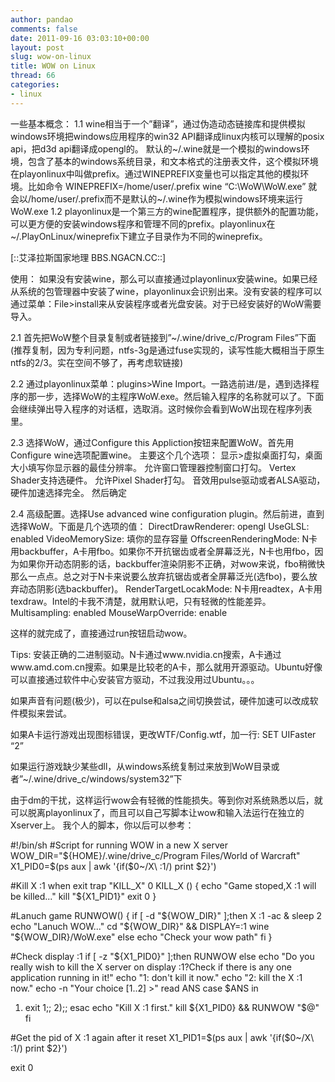 ```yaml
---
author: pandao
comments: false
date: 2011-09-16 03:03:10+00:00
layout: post
slug: wow-on-linux
title: WOW on Linux
thread: 66
categories:
- linux
---
```


一些基本概念：
1.1 wine相当于一个”翻译”，通过伪造动态链接库和提供模拟windows环境把windows应用程序的win32 API翻译成linux内核可以理解的posix api，把d3d api翻译成opengl的。
默认的~/.wine就是一个模拟的windows环境，包含了基本的windows系统目录，和文本格式的注册表文件，这个模拟环境在playonlinux中叫做prefix。通过WINEPREFIX变量也可以指定其他的模拟环境。比如命令
WINEPREFIX=/home/user/.prefix wine “C:\WoW\WoW.exe”
就会以/home/user/.prefix而不是默认的~/.wine作为模拟windows环境来运行WoW.exe
1.2 playonlinux是一个第三方的wine配置程序，提供额外的配置功能，可以更方便的安装windows程序和管理不同的prefix。playonlinux在~/.PlayOnLinux/wineprefix下建立子目录作为不同的wineprefix。

[::艾泽拉斯国家地理 BBS.NGACN.CC::]

使用：
如果没有安装wine，那么可以直接通过playonlinux安装wine。如果已经从系统的包管理器中安装了wine，playonlinux会识别出来。没有安装的程序可以通过菜单：File>install来从安装程序或者光盘安装。对于已经安装好的WoW需要导入。

2.1 首先把WoW整个目录复制或者链接到”~/.wine/drive_c/Program Files”下面(推荐复制，因为专利问题，ntfs-3g是通过fuse实现的，读写性能大概相当于原生ntfs的2/3。实在空间不够了，再考虑软链接)

2.2 通过playonlinux菜单：plugins>Wine Import。一路选前进/是，遇到选择程序的那一步，选择WoW的主程序WoW.exe。然后输入程序的名称就可以了。下面会继续弹出导入程序的对话框，选取消。这时候你会看到WoW出现在程序列表里。

2.3 选择WoW，通过Configure this Appliction按钮来配置WoW。首先用Configure wine选项配置wine。
主要这个几个选项：
显示>虚拟桌面打勾，桌面大小填写你显示器的最佳分辨率。
允许窗口管理器控制窗口打勾。
Vertex Shader支持选硬件。
允许Pixel Shader打勾。
音效用pulse驱动或者ALSA驱动，硬件加速选择完全。
然后确定

2.4 高级配置。选择Use advanced wine configuration plugin。然后前进，直到选择WoW。下面是几个选项的值：
DirectDrawRenderer: opengl
UseGLSL: enabled
VideoMemorySize: 填你的显存容量
OffscreenRenderingMode: N卡用backbuffer，A卡用fbo。如果你不开抗锯齿或者全屏幕泛光，N卡也用fbo，因为如果你开动态阴影的话，backbuffer渲染阴影不正确，对wow来说，fbo稍微快那么一点点。总之对于N卡来说要么放弃抗锯齿或者全屏幕泛光(选fbo)，要么放弃动态阴影(选backbuffer)。
RenderTargetLocakMode: N卡用readtex，A卡用texdraw。Intel的卡我不清楚，就用默认吧，只有轻微的性能差异。
Multisampling: enabled
MouseWarpOverride: enable

这样的就完成了，直接通过run按钮启动wow。

Tips:
安装正确的二进制驱动。N卡通过www.nvidia.cn搜索，A卡通过www.amd.com.cn搜索。如果是比较老的A卡，那么就用开源驱动。Ubuntu好像可以直接通过软件中心安装官方驱动，不过我没用过Ubuntu。。。

如果声音有问题(极少)，可以在pulse和alsa之间切换尝试，硬件加速可以改成软件模拟来尝试。

如果A卡运行游戏出现图标错误，更改WTF/Config.wtf，加一行: SET UIFaster “2”

如果运行游戏缺少某些dll，从windows系统复制过来放到WoW目录或者”~/.wine/drive_c/windows/system32”下

由于dm的干扰，这样运行wow会有轻微的性能损失。等到你对系统熟悉以后，就可以脱离playonlinux了，而且可以自己写脚本让wow和输入法运行在独立的Xserver上。
我个人的脚本，你以后可以参考：


#!/bin/sh
#Script for running WOW in a new X server
WOW_DIR="${HOME}/.wine/drive_c/Program Files/World of Warcraft"
X1_PID0=$(ps aux | awk '{if($0~/X\ \:1/) print $2}')

#Kill X :1 when exit
trap "KILL_X" 0
KILL_X () {
echo "Game stoped,X :1 will be killed..."
kill "${X1_PID1}"
exit 0
}

#Lanuch game
RUNWOW() {
if [ -d "${WOW_DIR}" ];then
X :1 -ac &
sleep 2
echo "Lanuch WOW..."
cd "${WOW_DIR}" &&
DISPLAY=:1 wine "${WOW_DIR}/WoW.exe" 
else 
echo "Check your wow path"
fi
}

#Check display :1
if [ -z "${X1_PID0}" ];then
RUNWOW
else
echo "Do you really wish to kill the X server on display :1?Check if there is any one application running in it!"
echo "1: don't kill it now."
echo "2: kill the X :1 now."
echo -n "Your choice [1..2] >"
read ANS
case $ANS in
1) exit 1;;
2);;
esac
echo "Kill X :1 first."
kill ${X1_PID0} &&
RUNWOW "$@"
fi

#Get the pid of X :1 again after it reset
X1_PID1=$(ps aux | awk '{if($0~/X\ \:1/) print $2}')

exit 0

